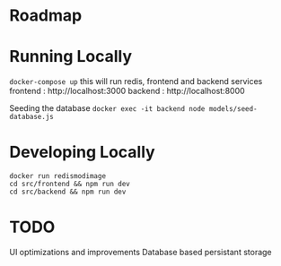 # Roadmap

# Running Locally

`docker-compose up`
this will run redis, frontend and backend services
frontend : http://localhost:3000
backend : http://localhost:8000

Seeding the database
`docker exec -it backend node models/seed-database.js`

# Developing Locally

```
docker run redismodimage
cd src/frontend && npm run dev
cd src/backend && npm run dev
```

# TODO

UI optimizations and improvements
Database based persistant storage
